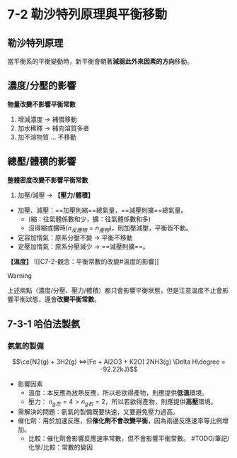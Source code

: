 # 7-2 勒沙特列原理與平衡移動
## 勒沙特列原理
當平衡系的平衡變動時，新平衡會朝著**減弱此外來因素的方向**移動。
## 濃度/分壓的影響
**物量改變不影響平衡常數**
1. 增減濃度 -> 補償移動
2. 加水稀釋 -> 補向溶質多者
3. 加不溶物質 ... 不移動

## 總壓/體積的影響
**整體密度改變不影響平衡常數**
1. 加壓/減壓 -> 
**【壓力/體積】**
- 加壓、減壓：==加壓則縮==總氣量，==減壓則擴==總氣量。 
	- (縮：往氣體係數和少，擴：往氣體係數和多)
	- 沒得縮或擴時($n_{反應物} = n_{產物}$)，則加壓減壓，平衡皆不動。
- 定容加惰氣：原系分壓不變 $\rightarrow$ 平衡不移動
- 定壓加惰氣：原系分壓減少 $\rightarrow$ ==減壓則擴==。

**【溫度】**
![[C7-2-觀念：平衡常數的改變#溫度的影響]]

>[!warning] 
> 上述兩點（濃度/分壓、壓力/體積）都只會影響平衡狀態，但是注意溫度不止會影響平衡狀態，還會**改變平衡常數**。


## 7-3-1 哈伯法製氨
### 氨氣的製備 
$$\ce{N2(g) + 3H2(g) <=>[Fe + Al2O3 + K2O] 2NH3(g) \Delta H\degree = -92.22kJ}$$
- 影響因素
	- 溫度：本反應為放熱反應，所以若欲得產物，則應提供**低溫**環境。
	- 壓力： $n_{g左} = 4 > n_{g右} = 2$，所以若欲得產物，則應提供**高壓**環境。
- 需解決的問題：氨氣的製備既要快速，又要避免壓力過高。
- 催化劑：用於加速反應，但**催化劑不會改變平衡**，因為兩邊反應速率等比例增加。
	- 比較：催化劑會影響反應速率常數，但不會影響平衡常數。 #TODO/筆記/化學/比較：常數的變因
